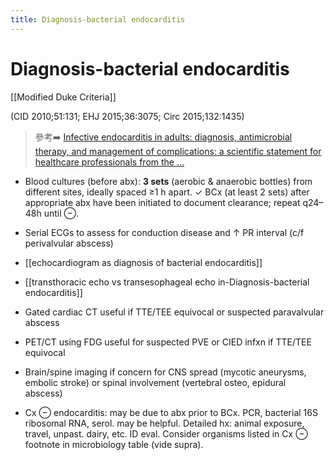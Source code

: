 ```yaml
---
title: Diagnosis-bacterial endocarditis
---
```

# Diagnosis-bacterial endocarditis

[[Modified Duke Criteria]]

(CID 2010;51:131; EHJ 2015;36:3075; Circ 2015;132:1435)
> 參考➡️ [Infective endocarditis in adults: diagnosis, antimicrobial therapy, and management of complications: a scientific statement for healthcare professionals from the …](https://www.ahajournals.org/doi/abs/10.1161/cir.0000000000000296)

* Blood cultures (before abx): **3 sets** (aerobic & anaerobic bottles) from different sites, ideally spaced ≥1 h apart.
	✓ BCx (at least 2 sets) after appropriate abx have been initiated to document clearance; repeat q24–48h until ⊖.

* Serial ECGs to assess for conduction disease and ↑ PR interval (c/f perivalvular abscess)

* [[echocardiogram as diagnosis of bacterial endocarditis]]
* [[transthoracic echo vs transesophageal echo in-Diagnosis-bacterial endocarditis]]

* Gated cardiac CT useful if TTE/TEE equivocal or suspected paravalvular abscess
* PET/CT using FDG useful for suspected PVE or CIED infxn if TTE/TEE equivocal
* Brain/spine imaging if concern for CNS spread (mycotic aneurysms, embolic stroke) or spinal involvement (vertebral osteo, epidural abscess)
* Cx ⊖ endocarditis: may be due to abx prior to BCx. PCR, bacterial 16S ribosomal RNA, serol. may be helpful. Detailed hx: animal exposure, travel, unpast. dairy, etc. ID eval. Consider organisms listed in Cx ⊖ footnote in microbiology table (vide supra).


